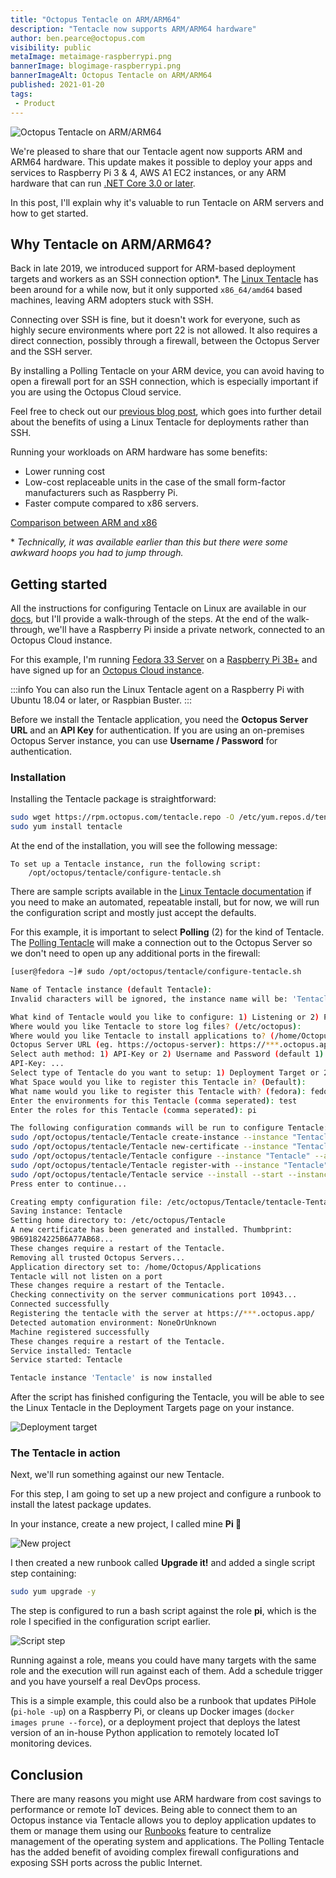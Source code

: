 ```yaml
---
title: "Octopus Tentacle on ARM/ARM64"
description: "Tentacle now supports ARM/ARM64 hardware"
author: ben.pearce@octopus.com
visibility: public
metaImage: metaimage-raspberrypi.png
bannerImage: blogimage-raspberrypi.png
bannerImageAlt: Octopus Tentacle on ARM/ARM64
published: 2021-01-20
tags:
 - Product
---
```


![Octopus Tentacle on ARM/ARM64](blogimage-raspberrypi.png)

We're pleased to share that our Tentacle agent now supports ARM and ARM64 hardware. This update makes it possible to deploy your apps and services to Raspberry Pi 3 & 4, AWS A1 EC2 instances, or any ARM hardware that can run [.NET Core 3.0 or later](https://devblogs.microsoft.com/dotnet/announcing-net-core-3-0/#platform-support). 

In this post, I'll explain why it's valuable to run Tentacle on ARM servers and how to get started.

## Why Tentacle on ARM/ARM64? 

Back in late 2019, we introduced support for ARM-based deployment targets and workers as an SSH connection option\*. The [Linux Tentacle](https://octopus.com/downloads/tentacle#linux) has been around for a while now, but it only supported `x86_64/amd64` based machines, leaving ARM adopters stuck with SSH.

Connecting over SSH is fine, but it doesn't work for everyone, such as highly secure environments where port 22 is not allowed. It also requires a direct connection, possibly through a firewall, between the Octopus Server and the SSH server. 

By installing a Polling Tentacle on your ARM device, you can avoid having to open a firewall port for an SSH connection, which is especially important if you are using the Octopus Cloud service. 

Feel free to check out our [previous blog post](https://octopus.com/blog/tentacle-on-linux), which goes into further detail about the benefits of using a Linux Tentacle for deployments rather than SSH.

Running your workloads on ARM hardware has some benefits:
- Lower running cost
- Low-cost replaceable units in the case of the small form-factor manufacturers such as Raspberry Pi.
- Faster compute compared to x86 servers.

[Comparison between ARM and x86](https://www.section.io/engineering-education/arm-x86/)

\* _Technically, it was available earlier than this but there were some awkward hoops you had to jump through._

## Getting started

All the instructions for configuring Tentacle on Linux are available in our [docs](https://octopus.com/docs/infrastructure/deployment-targets/linux/tentacle), but I'll provide a walk-through of the steps. At the end of the walk-through, we'll have a Raspberry Pi inside a private network, connected to an Octopus Cloud instance.

For this example, I'm running [Fedora 33 Server](https://getfedora.org/en/server/download/) on a [Raspberry Pi 3B+](https://www.raspberrypi.org/products/) and have signed up for an [Octopus Cloud instance](https://octopus.com/start/cloud).

:::info
You can also run the Linux Tentacle agent on a Raspberry Pi with Ubuntu 18.04 or later, or Raspbian Buster.
:::

Before we install the Tentacle application, you need the **Octopus Server URL** and an **API Key** for authentication. If you are using an on-premises Octopus Server instance, you can use **Username / Password** for authentication.

### Installation

Installing the Tentacle package is straightforward:

```bash
sudo wget https://rpm.octopus.com/tentacle.repo -O /etc/yum.repos.d/tentacle.repo
sudo yum install tentacle
```

At the end of the installation, you will see the following message:
```
To set up a Tentacle instance, run the following script:
    /opt/octopus/tentacle/configure-tentacle.sh
```

There are sample scripts available in the [Linux Tentacle documentation](https://octopus.com/docs/infrastructure/deployment-targets/linux/tentacle) if you need to make an automated, repeatable install, but for now, we will run the configuration script and mostly just accept the defaults.

For this example, it is important to select **Polling** (2) for the kind of Tentacle. The [Polling Tentacle](https://octopus.com/docs/infrastructure/deployment-targets/windows-targets/tentacle-communication#polling-tentacles) will make a connection out to the Octopus Server so we don't need to open up any additional ports in the firewall:

```bash
[user@fedora ~]# sudo /opt/octopus/tentacle/configure-tentacle.sh

Name of Tentacle instance (default Tentacle):
Invalid characters will be ignored, the instance name will be: 'Tentacle'

What kind of Tentacle would you like to configure: 1) Listening or 2) Polling (default 1): 2
Where would you like Tentacle to store log files? (/etc/octopus):
Where would you like Tentacle to install applications to? (/home/Octopus/Applications):
Octopus Server URL (eg. https://octopus-server): https://***.octopus.app
Select auth method: 1) API-Key or 2) Username and Password (default 1): 1
API-Key: ...
Select type of Tentacle do you want to setup: 1) Deployment Target or 2) Worker (default 1): 1
What Space would you like to register this Tentacle in? (Default):
What name would you like to register this Tentacle with? (fedora): fedorapi
Enter the environments for this Tentacle (comma seperated): test
Enter the roles for this Tentacle (comma seperated): pi

The following configuration commands will be run to configure Tentacle:
sudo /opt/octopus/tentacle/Tentacle create-instance --instance "Tentacle" --config "/etc/octopus/Tentacle/tentacle-Tentacle.config"
sudo /opt/octopus/tentacle/Tentacle new-certificate --instance "Tentacle" --if-blank
sudo /opt/octopus/tentacle/Tentacle configure --instance "Tentacle" --app "/home/Octopus/Applications" --noListen "True" --reset-trust
sudo /opt/octopus/tentacle/Tentacle register-with --instance "Tentacle" --server "https://***.octopus.app" --name "fedorapi" --comms-style "TentacleActive" --server-comms-port "10943" --apiKey "API-XXXXXXXXXXXXXXXXXXXXXXXXXX" --space "Default" --environment "test"  --role "pi"
sudo /opt/octopus/tentacle/Tentacle service --install --start --instance "Tentacle"
Press enter to continue...

Creating empty configuration file: /etc/octopus/Tentacle/tentacle-Tentacle.config
Saving instance: Tentacle
Setting home directory to: /etc/octopus/Tentacle
A new certificate has been generated and installed. Thumbprint:
9B691824225B6A77AB68...
These changes require a restart of the Tentacle.
Removing all trusted Octopus Servers...
Application directory set to: /home/Octopus/Applications
Tentacle will not listen on a port
These changes require a restart of the Tentacle.
Checking connectivity on the server communications port 10943...
Connected successfully
Registering the tentacle with the server at https://***.octopus.app/
Detected automation environment: NoneOrUnknown
Machine registered successfully
These changes require a restart of the Tentacle.
Service installed: Tentacle
Service started: Tentacle

Tentacle instance 'Tentacle' is now installed
```

After the script has finished configuring the Tentacle, you will be able to see the Linux Tentacle in the Deployment Targets page on your instance.

![Deployment target](deployment-target.png "width=200")

### The Tentacle in action

Next, we'll run something against our new Tentacle.

For this step, I am going to set up a new project and configure a runbook to install the latest package updates.

In your instance, create a new project, I called mine **Pi 🥧**

![New project](project.png "width=200")

I then created a new runbook called **Upgrade it!** and added a single script step containing:

```bash
sudo yum upgrade -y
```

The step is configured to run a bash script against the role **pi**, which is the role I specified in the configuration script earlier.

![Script step](script-step.png)

Running against a role, means you could have many targets with the same role and the execution will run against each of them. Add a schedule trigger and you have yourself a real DevOps process.

This is a simple example, this could also be a runbook that updates PiHole (`pi-hole -up`) on a Raspberry Pi, or cleans up Docker images (`docker images prune --force`), or a deployment project that deploys the latest version of an in-house Python application to remotely located IoT monitoring devices.

## Conclusion

There are many reasons you might use ARM hardware from cost savings to performance or remote IoT devices. Being able to connect them to an Octopus instance via Tentacle allows you to deploy application updates to them or manage them using our [Runbooks](https://octopus.com/docs/runbooks) feature to centralize management of the operating system and applications. The Polling Tentacle has the added benefit of avoiding complex firewall configurations and exposing SSH ports across the public Internet.
